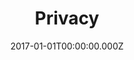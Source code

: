 ---
title: Privacy
date: 2017-01-01T00:00:00.000Z
permalink: /privacy/index.html
navtitle: Privacy
tags:
  - footer
---